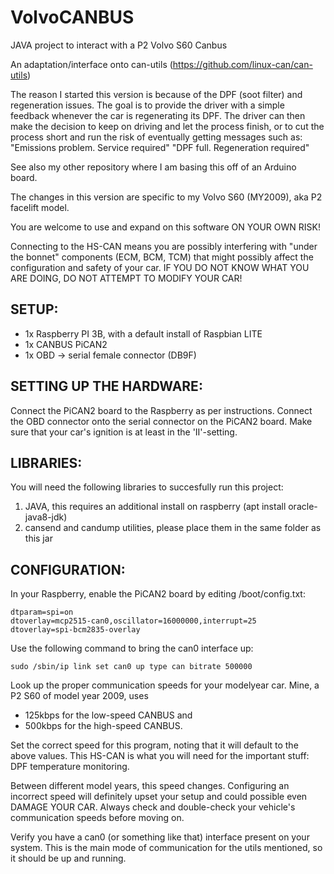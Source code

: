 # VolvoCANBUS
JAVA project to interact with a P2 Volvo S60 Canbus

An adaptation/interface onto can-utils (https://github.com/linux-can/can-utils)

The reason I started this version is because of the DPF (soot filter) and regeneration issues. The goal is to provide the driver with a simple feedback whenever the car is regenerating its DPF. The driver can then make the decision to keep on driving and let the process finish, or to cut the process short and run the risk of eventually getting messages such as:
"Emissions problem. Service required"
"DPF full. Regeneration required"

See also my other repository where I am basing this off of an Arduino board.

The changes in this version are specific to my Volvo S60 (MY2009), aka P2 facelift model.

You are welcome to use and expand on this software ON YOUR OWN RISK!

Connecting to the HS-CAN means you are possibly interfering with "under the bonnet" components (ECM, BCM, TCM) that might possibly affect the configuration and safety of your car.
IF YOU DO NOT KNOW WHAT YOU ARE DOING, DO NOT ATTEMPT TO MODIFY YOUR CAR!

SETUP:
------
* 1x Raspberry PI 3B, with a default install of Raspbian LITE
* 1x CANBUS PiCAN2  
* 1x OBD -> serial female connector (DB9F)  

SETTING UP THE HARDWARE:
-------------------------
Connect the PiCAN2 board to the Raspberry as per instructions.
Connect the OBD connector onto the serial connector on the PiCAN2 board.
Make sure that your car's ignition is at least in the 'II'-setting.


LIBRARIES:
----------
You will need the following libraries to succesfully run this project:
 1. JAVA, this requires an additional install on raspberry (apt install oracle-java8-jdk)
 2. cansend and candump utilities, please place them in the same folder as this jar

CONFIGURATION:
--------------
In your Raspberry, enable the PiCAN2 board by editing /boot/config.txt:

`dtparam=spi=on` <br/> 
`dtoverlay=mcp2515-can0,oscillator=16000000,interrupt=25`<br/> 
`dtoverlay=spi-bcm2835-overlay`<br/>

Use the following command to bring the can0 interface up:<br/>


`sudo /sbin/ip link set can0 up type can bitrate 500000`

Look up the proper communication speeds for your modelyear car. Mine, a P2 S60 of model year 2009, uses
* 125kbps for the low-speed CANBUS and
* 500kbps for the high-speed CANBUS.

Set the correct speed for this program, noting that it will default to the above values.
This HS-CAN is what you will need for the important stuff: DPF temperature monitoring.

Between different model years, this speed changes. Configuring an incorrect speed will definitely upset your
setup and could possible even DAMAGE YOUR CAR. Always check and double-check your vehicle's communication speeds
before moving on.


Verify you have a can0 (or something like that) interface present on your system. This is the main mode of
communication for the utils mentioned, so it should be up and running.


